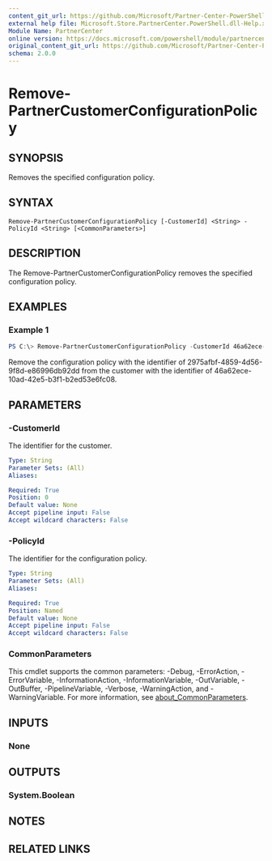 ```yaml
---
content_git_url: https://github.com/Microsoft/Partner-Center-PowerShell/blob/master/docs/help/Remove-PartnerCustomerConfigurationPolicy.md
external help file: Microsoft.Store.PartnerCenter.PowerShell.dll-Help.xml
Module Name: PartnerCenter
online version: https://docs.microsoft.com/powershell/module/partnercenter/Remove-PartnerCustomerConfigurationPolicy
original_content_git_url: https://github.com/Microsoft/Partner-Center-PowerShell/blob/master/docs/help/Remove-PartnerCustomerConfigurationPolicy.md
schema: 2.0.0
---
```


# Remove-PartnerCustomerConfigurationPolicy

## SYNOPSIS

Removes the specified configuration policy.

## SYNTAX

```
Remove-PartnerCustomerConfigurationPolicy [-CustomerId] <String> -PolicyId <String> [<CommonParameters>]
```

## DESCRIPTION

The Remove-PartnerCustomerConfigurationPolicy removes the specified configuration policy.

## EXAMPLES

### Example 1

```powershell
PS C:\> Remove-PartnerCustomerConfigurationPolicy -CustomerId 46a62ece-10ad-42e5-b3f1-b2ed53e6fc08 -PolicyId 2975afbf-4859-4d56-9f8d-e86996db92dd
```

Remove the configuration policy with the identifier of 2975afbf-4859-4d56-9f8d-e86996db92dd from the customer with the identifier of 46a62ece-10ad-42e5-b3f1-b2ed53e6fc08.

## PARAMETERS

### -CustomerId

The identifier for the customer.

```yaml
Type: String
Parameter Sets: (All)
Aliases:

Required: True
Position: 0
Default value: None
Accept pipeline input: False
Accept wildcard characters: False
```

### -PolicyId

The identifier for the configuration policy.

```yaml
Type: String
Parameter Sets: (All)
Aliases:

Required: True
Position: Named
Default value: None
Accept pipeline input: False
Accept wildcard characters: False
```

### CommonParameters
This cmdlet supports the common parameters: -Debug, -ErrorAction, -ErrorVariable, -InformationAction, -InformationVariable, -OutVariable, -OutBuffer, -PipelineVariable, -Verbose, -WarningAction, and -WarningVariable. For more information, see [about_CommonParameters](http://go.microsoft.com/fwlink/?LinkID=113216).

## INPUTS

### None

## OUTPUTS

### System.Boolean

## NOTES

## RELATED LINKS
